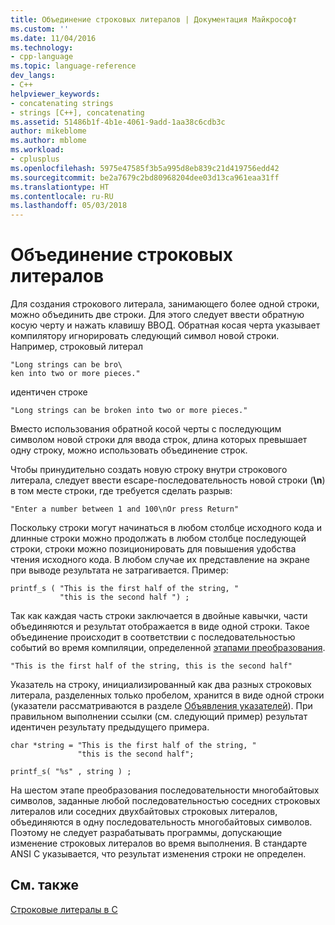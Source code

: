 ```yaml
---
title: Объединение строковых литералов | Документация Майкрософт
ms.custom: ''
ms.date: 11/04/2016
ms.technology:
- cpp-language
ms.topic: language-reference
dev_langs:
- C++
helpviewer_keywords:
- concatenating strings
- strings [C++], concatenating
ms.assetid: 51486b1f-4b1e-4061-9add-1aa38c6cdb3c
author: mikeblome
ms.author: mblome
ms.workload:
- cplusplus
ms.openlocfilehash: 5975e47585f3b5a995d8eb839c21d419756edd42
ms.sourcegitcommit: be2a7679c2bd80968204dee03d13ca961eaa31ff
ms.translationtype: HT
ms.contentlocale: ru-RU
ms.lasthandoff: 05/03/2018
---
```

# <a name="string-literal-concatenation"></a>Объединение строковых литералов
Для создания строкового литерала, занимающего более одной строки, можно объединить две строки. Для этого следует ввести обратную косую черту и нажать клавишу ВВОД. Обратная косая черта указывает компилятору игнорировать следующий символ новой строки. Например, строковый литерал  
  
```  
"Long strings can be bro\  
ken into two or more pieces."  
```  
  
 идентичен строке  
  
```  
"Long strings can be broken into two or more pieces."  
```  
  
 Вместо использования обратной косой черты с последующим символом новой строки для ввода строк, длина которых превышает одну строку, можно использовать объединение строк.  
  
 Чтобы принудительно создать новую строку внутри строкового литерала, следует ввести escape-последовательность новой строки (**\n**) в том месте строки, где требуется сделать разрыв:  
  
```  
"Enter a number between 1 and 100\nOr press Return"  
```  
  
 Поскольку строки могут начинаться в любом столбце исходного кода и длинные строки можно продолжать в любом столбце последующей строки, строки можно позиционировать для повышения удобства чтения исходного кода. В любом случае их представление на экране при выводе результата не затрагивается. Пример:  
  
```  
printf_s ( "This is the first half of the string, "  
           "this is the second half ") ;  
```  
  
 Так как каждая часть строки заключается в двойные кавычки, части объединяются и результат отображается в виде одной строки. Такое объединение происходит в соответствии с последовательностью событий во время компиляции, определенной [этапами преобразования](../preprocessor/phases-of-translation.md).  
  
```  
"This is the first half of the string, this is the second half"  
```  
  
 Указатель на строку, инициализированный как два разных строковых литерала, разделенных только пробелом, хранится в виде одной строки (указатели рассматриваются в разделе [Объявления указателей](../c-language/pointer-declarations.md)). При правильном выполнении ссылки (см. следующий пример) результат идентичен результату предыдущего примера.  
  
```  
char *string = "This is the first half of the string, "  
               "this is the second half";  
  
printf_s( "%s" , string ) ;  
```  
  
 На шестом этапе преобразования последовательности многобайтовых символов, заданные любой последовательностью соседних строковых литералов или соседних двухбайтовых строковых литералов, объединяются в одну последовательность многобайтовых символов. Поэтому не следует разрабатывать программы, допускающие изменение строковых литералов во время выполнения. В стандарте ANSI C указывается, что результат изменения строки не определен.  
  
## <a name="see-also"></a>См. также  
 [Строковые литералы в C](../c-language/c-string-literals.md)